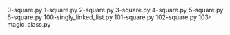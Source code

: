 0-square.py
1-square.py
2-square.py
3-square.py
4-square.py
5-square.py
6-square.py
100-singly_linked_list.py
101-square.py
102-square.py
103-magic_class.py

